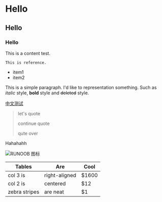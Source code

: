 # Hello
## Hello
### Hello
This is a content test.
```
This is reference.
```
- item1
- item2

This is a simple paragraph. I'd like to representation something.
Such as _italic_ style, __bold__ style and ~~deleted~~ style.

[中文测试](https://liyifann.github.io/about.md)


> let's quote
> 
> continue quote
> 
> qute over
> 

Hahahahh

![RUNOOB 图标](http://static.runoob.com/images/runoob-logo.png)

| Tables        | Are           | Cool  |
| ------------- |---------------|-------|
| col 3 is      | right-aligned | $1600 |
| col 2 is      | centered      |   $12 |
| zebra stripes | are neat      |    $1 |


